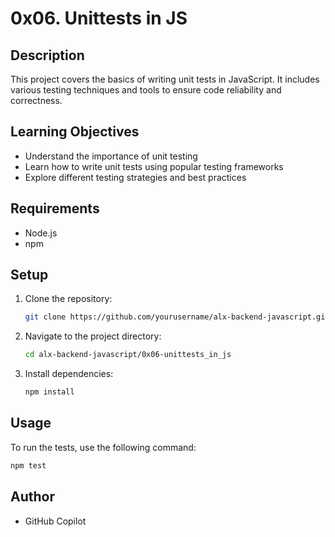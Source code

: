 # 0x06. Unittests in JS

## Description
This project covers the basics of writing unit tests in JavaScript. It includes various testing techniques and tools to ensure code reliability and correctness.

## Learning Objectives
- Understand the importance of unit testing
- Learn how to write unit tests using popular testing frameworks
- Explore different testing strategies and best practices

## Requirements
- Node.js
- npm

## Setup
1. Clone the repository:
    ```sh
    git clone https://github.com/yourusername/alx-backend-javascript.git
    ```
2. Navigate to the project directory:
    ```sh
    cd alx-backend-javascript/0x06-unittests_in_js
    ```
3. Install dependencies:
    ```sh
    npm install
    ```

## Usage
To run the tests, use the following command:
```sh
npm test
```

## Author
- GitHub Copilot
